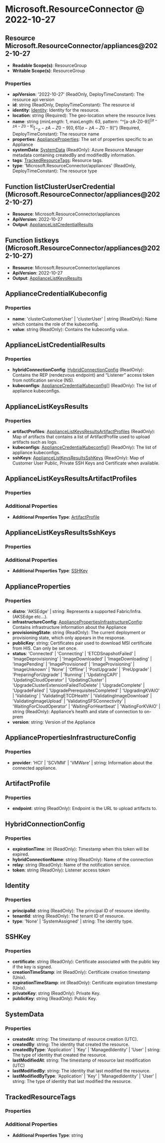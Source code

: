 # Microsoft.ResourceConnector @ 2022-10-27

## Resource Microsoft.ResourceConnector/appliances@2022-10-27
* **Readable Scope(s)**: ResourceGroup
* **Writable Scope(s)**: ResourceGroup
### Properties
* **apiVersion**: '2022-10-27' (ReadOnly, DeployTimeConstant): The resource api version
* **id**: string (ReadOnly, DeployTimeConstant): The resource id
* **identity**: [Identity](#identity): Identity for the resource.
* **location**: string (Required): The geo-location where the resource lives
* **name**: string {minLength: 1, maxLength: 63, pattern: "^[a-zA-Z0-9]$|^[a-zA-Z0-9][-_a-zA-Z0-9]{0,61}[a-zA-Z0-9]$"} (Required, DeployTimeConstant): The resource name
* **properties**: [ApplianceProperties](#applianceproperties): The set of properties specific to an Appliance
* **systemData**: [SystemData](#systemdata) (ReadOnly): Azure Resource Manager metadata containing createdBy and modifiedBy information.
* **tags**: [TrackedResourceTags](#trackedresourcetags): Resource tags.
* **type**: 'Microsoft.ResourceConnector/appliances' (ReadOnly, DeployTimeConstant): The resource type

## Function listClusterUserCredential (Microsoft.ResourceConnector/appliances@2022-10-27)
* **Resource**: Microsoft.ResourceConnector/appliances
* **ApiVersion**: 2022-10-27
* **Output**: [ApplianceListCredentialResults](#appliancelistcredentialresults)

## Function listkeys (Microsoft.ResourceConnector/appliances@2022-10-27)
* **Resource**: Microsoft.ResourceConnector/appliances
* **ApiVersion**: 2022-10-27
* **Output**: [ApplianceListKeysResults](#appliancelistkeysresults)

## ApplianceCredentialKubeconfig
### Properties
* **name**: 'clusterCustomerUser' | 'clusterUser' | string (ReadOnly): Name which contains the role of the kubeconfig.
* **value**: string (ReadOnly): Contains the kubeconfig value.

## ApplianceListCredentialResults
### Properties
* **hybridConnectionConfig**: [HybridConnectionConfig](#hybridconnectionconfig) (ReadOnly): Contains the REP (rendezvous endpoint) and “Listener” access token from notification service (NS).
* **kubeconfigs**: [ApplianceCredentialKubeconfig](#appliancecredentialkubeconfig)[] (ReadOnly): The list of appliance kubeconfigs.

## ApplianceListKeysResults
### Properties
* **artifactProfiles**: [ApplianceListKeysResultsArtifactProfiles](#appliancelistkeysresultsartifactprofiles) (ReadOnly): Map of artifacts that contains a list of ArtifactProfile used to upload artifacts such as logs.
* **kubeconfigs**: [ApplianceCredentialKubeconfig](#appliancecredentialkubeconfig)[] (ReadOnly): The list of appliance kubeconfigs.
* **sshKeys**: [ApplianceListKeysResultsSshKeys](#appliancelistkeysresultssshkeys) (ReadOnly): Map of Customer User Public, Private SSH Keys and Certificate when available.

## ApplianceListKeysResultsArtifactProfiles
### Properties
### Additional Properties
* **Additional Properties Type**: [ArtifactProfile](#artifactprofile)

## ApplianceListKeysResultsSshKeys
### Properties
### Additional Properties
* **Additional Properties Type**: [SSHKey](#sshkey)

## ApplianceProperties
### Properties
* **distro**: 'AKSEdge' | string: Represents a supported Fabric/Infra. (AKSEdge etc...).
* **infrastructureConfig**: [AppliancePropertiesInfrastructureConfig](#appliancepropertiesinfrastructureconfig): Contains infrastructure information about the Appliance
* **provisioningState**: string (ReadOnly): The current deployment or provisioning state, which only appears in the response.
* **publicKey**: string: Certificates pair used to download MSI certificate from HIS. Can only be set once.
* **status**: 'Connected' | 'Connecting' | 'ETCDSnapshotFailed' | 'ImageDeprovisioning' | 'ImageDownloaded' | 'ImageDownloading' | 'ImagePending' | 'ImageProvisioned' | 'ImageProvisioning' | 'ImageUnknown' | 'None' | 'Offline' | 'PostUpgrade' | 'PreUpgrade' | 'PreparingForUpgrade' | 'Running' | 'UpdatingCAPI' | 'UpdatingCloudOperator' | 'UpdatingCluster' | 'UpgradeClusterExtensionFailedToDelete' | 'UpgradeComplete' | 'UpgradeFailed' | 'UpgradePrerequisitesCompleted' | 'UpgradingKVAIO' | 'Validating' | 'ValidatingETCDHealth' | 'ValidatingImageDownload' | 'ValidatingImageUpload' | 'ValidatingSFSConnectivity' | 'WaitingForCloudOperator' | 'WaitingForHeartbeat' | 'WaitingForKVAIO' | string (ReadOnly): Appliance’s health and state of connection to on-prem
* **version**: string: Version of the Appliance

## AppliancePropertiesInfrastructureConfig
### Properties
* **provider**: 'HCI' | 'SCVMM' | 'VMWare' | string: Information about the connected appliance.

## ArtifactProfile
### Properties
* **endpoint**: string (ReadOnly): Endpoint is the URL to upload artifacts to.

## HybridConnectionConfig
### Properties
* **expirationTime**: int (ReadOnly): Timestamp when this token will be expired.
* **hybridConnectionName**: string (ReadOnly): Name of the connection
* **relay**: string (ReadOnly): Name of the notification service.
* **token**: string (ReadOnly): Listener access token

## Identity
### Properties
* **principalId**: string (ReadOnly): The principal ID of resource identity.
* **tenantId**: string (ReadOnly): The tenant ID of resource.
* **type**: 'None' | 'SystemAssigned' | string: The identity type.

## SSHKey
### Properties
* **certificate**: string (ReadOnly): Certificate associated with the public key if the key is signed.
* **creationTimeStamp**: int (ReadOnly): Certificate creation timestamp (Unix).
* **expirationTimeStamp**: int (ReadOnly): Certificate expiration timestamp (Unix).
* **privateKey**: string (ReadOnly): Private Key.
* **publicKey**: string (ReadOnly): Public Key.

## SystemData
### Properties
* **createdAt**: string: The timestamp of resource creation (UTC).
* **createdBy**: string: The identity that created the resource.
* **createdByType**: 'Application' | 'Key' | 'ManagedIdentity' | 'User' | string: The type of identity that created the resource.
* **lastModifiedAt**: string: The timestamp of resource last modification (UTC)
* **lastModifiedBy**: string: The identity that last modified the resource.
* **lastModifiedByType**: 'Application' | 'Key' | 'ManagedIdentity' | 'User' | string: The type of identity that last modified the resource.

## TrackedResourceTags
### Properties
### Additional Properties
* **Additional Properties Type**: string

